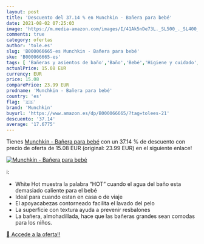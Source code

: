 ```yaml
---
layout: post
title: 'Descuento del 37.14 % en Munchkin - Bañera para bebé'
date: 2021-08-02 07:25:03
image: 'https://m.media-amazon.com/images/I/41Ak5nDe73L._SL500_._SL400_.jpg'
comments: true
category: ofertas
author: 'tole.es'
slug: 'B000066665-es Munchkin - Bañera para bebé'
sku: 'B000066665-es'
tags: [ 'Bañeras y asientos de baño','Baño','Bebé','Higiene y cuidado','bebé','munchkin', ]
actualPrice: 15.08 EUR
currency: EUR
price: 15.08
comparePrice: 23.99 EUR
prodname: 'Munchkin - Bañera para bebé'
country: 'es'
flag: '🇪🇸'
brand: 'Munchkin'
buyurl: 'https://www.amazon.es/dp/B000066665/?tag=tolees-21'
descuento: '37.14'
average: '17.6775'
---
```


Tienes [Munchkin - Bañera para bebé](https://www.amazon.es/dp/B000066665/?tag=tolees-21) con un 37.14 % de descuento con precio de oferta de 15.08 EUR (original: 23.99 EUR) en el siguiente enlace!

[![Munchkin - Bañera para bebé](https://m.media-amazon.com/images/I/41Ak5nDe73L._SL500_._SL400_.jpg)](https://www.amazon.es/dp/B000066665/?tag=tolees-21)

ℹ️:

- White Hot muestra la palabra “HOT” cuando el agua del baño esta demasiado caliente para el bebé
- Ideal para cuando estan en casa o de viaje
- El apoyacabezas contorneado facilita el lavado del pelo
- La superficie con textura ayuda a prevenir resbalones
- La bañera, almohadillada, hace que las bañeras grandes sean comodas para los niños.

[🛒 Accede a la oferta!!](https://www.amazon.es/dp/B000066665/?tag=tolees-21)
